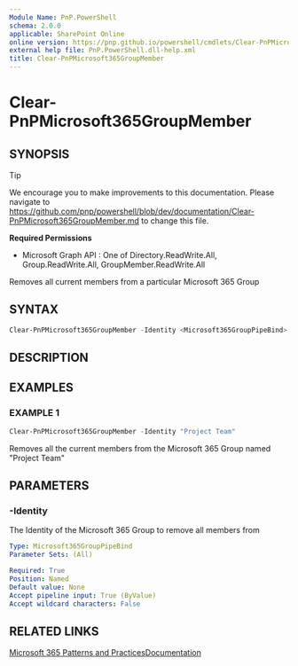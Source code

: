 ```yaml
---
Module Name: PnP.PowerShell
schema: 2.0.0
applicable: SharePoint Online
online version: https://pnp.github.io/powershell/cmdlets/Clear-PnPMicrosoft365GroupMember.html
external help file: PnP.PowerShell.dll-help.xml
title: Clear-PnPMicrosoft365GroupMember
---
```

  
# Clear-PnPMicrosoft365GroupMember

## SYNOPSIS

> [!TIP]
> We encourage you to make improvements to this documentation. Please navigate to https://github.com/pnp/powershell/blob/dev/documentation/Clear-PnPMicrosoft365GroupMember.md to change this file.


**Required Permissions**

  * Microsoft Graph API : One of Directory.ReadWrite.All, Group.ReadWrite.All, GroupMember.ReadWrite.All

Removes all current members from a particular Microsoft 365 Group

## SYNTAX

```powershell
Clear-PnPMicrosoft365GroupMember -Identity <Microsoft365GroupPipeBind> [<CommonParameters>]
```

## DESCRIPTION

## EXAMPLES

### EXAMPLE 1
```powershell
Clear-PnPMicrosoft365GroupMember -Identity "Project Team"
```

Removes all the current members from the Microsoft 365 Group named "Project Team"

## PARAMETERS

### -Identity
The Identity of the Microsoft 365 Group to remove all members from

```yaml
Type: Microsoft365GroupPipeBind
Parameter Sets: (All)

Required: True
Position: Named
Default value: None
Accept pipeline input: True (ByValue)
Accept wildcard characters: False
```

## RELATED LINKS

[Microsoft 365 Patterns and Practices](https://aka.ms/m365pnp)[Documentation](https://docs.microsoft.com/graph/api/group-delete-members)


